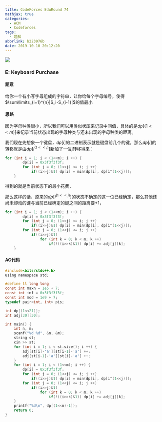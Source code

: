 ```yaml
---
title: CodeForces EduRound 74
mathjax: true
categories:
  - ACM
  - Codeforces
tags:
  - 题解
abbrlink: b223976b
date: 2019-10-10 20:12:20
---
```


![](https://s2.ax1x.com/2020/02/05/1sci1e.png)

<!-- less -->

### E: Keyboard Purchase

#### 题意

给你一个有小写字母组成的字符串，让你给每个字母编号，使得$\sum\limits_{i=1}^{n}|S_i-S_{i-1}|$的值最小

#### 思路

  因为字母种类很小，所以我们可以用类似状压来记录中间值，具体的是$dp[(1<<m)]$来记录当前状态出现的字母种类与还未出现的字母种类的距离。

我们现在先想象一个键盘，$dp[i]$的二进制表示就是键盘前几个的键，那么$dp[i]$的转移就是由$dp[i^(1<<j)]$新加了一位j转移得来：

```c
for (int i = 1; i < (1<<m); i ++) {
        dp[i] = 0x3f3f3f3f;
        for (int j = 0; (1<<j) <= i; j ++) 
            if((i>>j)&1) dp[i] = min(dp[i], dp[i^(1<<j)]);
    }
```

得到的就是当前状态下的最小花费，

那么这样的话，原来的$dp[i^(1<<j)]$的状态不确定的这一位已经确定，那么其他还尚未却动的键与当前已经确定的键之间的距离要$+1$，

```c
for (int i = 1; i < (1<<m); i ++) {
        dp[i] = 0x3f3f3f3f;
        for (int j = 0; (1<<j) <= i; j ++) 
            if((i>>j)&1) dp[i] = min(dp[i], dp[i^(1<<j)]);
        for (int j = 0; (1<<j) <= i; j ++) 
            if((i>>j)&1) 
                for (int k = 0; k < m; k ++) 
                    if(!((i>>k)&1)) dp[i] += adj[j][k];
    }
```

#### AC代码

```c
#include<bits/stdc++.h>
using namespace std;

#define ll long long
const int maxn = 1e5 + 7;
const int inf = 0x3f3f3f3f;
const int mod = 1e9 + 7;
typedef pair<int, int> pis;

int dp[(1<<21)];
int adj[30][30];

int main() { 
    int n, m;
    scanf("%d %d", &n, &m);
    string st;
    cin >> st;
    for (int i = 1; i < st.size(); i ++) {
        adj[st[i]-'a'][st[i-1]-'a'] ++;
        adj[st[i-1]-'a'][st[i]-'a'] ++;
    }
    for (int i = 1; i < (1<<m); i ++) {
        dp[i] = 0x3f3f3f3f;
        for (int j = 0; (1<<j) <= i; j ++) 
            if((i>>j)&1) dp[i] = min(dp[i], dp[i^(1<<j)]);
        for (int j = 0; (1<<j) <= i; j ++) 
            if((i>>j)&1) 
                for (int k = 0; k < m; k ++) 
                    if(!((i>>k)&1)) dp[i] += adj[j][k];
    }
    printf("%d\n", dp[(1<<m)-1]);
    return 0;
}
```

